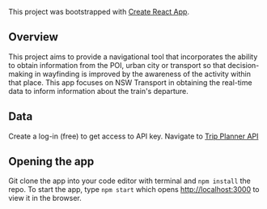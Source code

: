 This project was bootstrapped with [Create React App](https://github.com/facebook/create-react-app).

## Overview
This project aims to provide a navigational tool that incorporates the ability to obtain information from the POI, urban city or transport so that decision-making in wayfinding is improved by the awareness of the activity within that place. This app focuses on NSW Transport in obtaining the real-time data to inform information about the train's departure.

## Data
Create a log-in (free) to get access to API key. Navigate to [Trip Planner API](https://opendata.transport.nsw.gov.au/dataset/trip-planner-apis) 

## Opening the app
Git clone the app into your code editor with terminal and `npm install` the repo.
To start the app, type `npm start` which opens [http://localhost:3000](http://localhost:3000) to view it in the browser.

